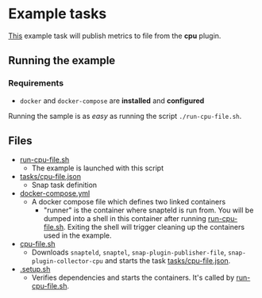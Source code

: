 # Example tasks

[This](tasks/cpu-file.json) example task will publish metrics to file 
from the **cpu** plugin.  

## Running the example

### Requirements
 * `docker` and `docker-compose` are **installed** and **configured** 

Running the sample is as *easy* as running the script `./run-cpu-file.sh`. 

## Files

- [run-cpu-file.sh](run-cpu-file.sh) 
    - The example is launched with this script     
- [tasks/cpu-file.json](tasks/cpu-file.json)
    - Snap task definition
- [docker-compose.yml](docker-compose.yml)
    - A docker compose file which defines two linked containers
        - "runner" is the container where snapteld is run from.  You will be dumped 
        into a shell in this container after running 
        [run-cpu-file.sh](run-cpu-file.sh).  Exiting the shell will 
        trigger cleaning up the containers used in the example.
- [cpu-file.sh](cpu-file.sh)
    - Downloads `snapteld`, `snaptel`, `snap-plugin-publisher-file`,
    `snap-plugin-collector-cpu` and starts the task 
    [tasks/cpu-file.json](tasks/cpu-file.json).
- [.setup.sh](.setup.sh)
    - Verifies dependencies and starts the containers.  It's called 
    by [run-cpu-file.sh](run-cpu-file.sh).